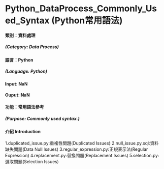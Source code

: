 # Python_DataProcess_Commonly_Used_Syntax (Python常用語法)
#### 類別：資料處理
##### (Category: Data Process)
#### 語言：Python  
##### (Language: Python)  
#### Input: NaN  
#### Ouput: NaN  
#### 功能：常用語法參考  
##### (Purpose: Commonly used syntax.)
#### 介紹 Introduction
1.duplicated_issue.py:重複性問題(Duplicated Issues)
2.null_issue.py.sql:資料缺失問題(Data Null Issues)
3.regular_expression.py:正規表示法(Regular Expression)
4.replacement.py:替換問題(Replacement Issues)
5.selection.py:選取問題(Selection Issues)
